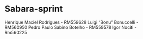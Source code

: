 # Sabara-sprint

Henrique Maciel Rodrigues - RM559628
Luigi “Bonu” Bonuccelli - RM560950
Pedro Paulo Sabino Botelho - RM559578
Igor Nociti - Rm560225
